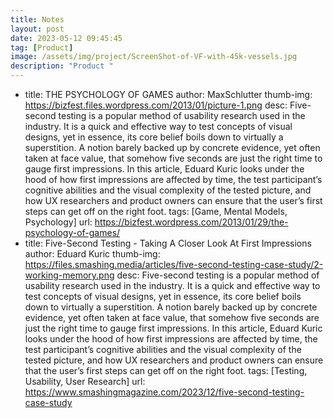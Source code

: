 ```yaml
---
title: Notes
layout: post
date: 2023-05-12 09:45:45
tag: [Product]
image: /assets/img/project/ScreenShot-of-VF-with-45k-vessels.jpg
description: "Product "
---
```


- title: THE PSYCHOLOGY OF GAMES
  author: MaxSchlutter
  thumb-img: https://bizfest.files.wordpress.com/2013/01/picture-1.png
  desc: Five-second testing is a popular method of usability research used in the industry. It is a quick and effective way to test concepts of visual designs, yet in essence, its core belief boils down to virtually a superstition. A notion barely backed up by concrete evidence, yet often taken at face value, that somehow five seconds are just the right time to gauge first impressions. In this article, Eduard Kuric looks under the hood of how first impressions are affected by time, the test participant’s cognitive abilities and the visual complexity of the tested picture, and how UX researchers and product owners can ensure that the user’s first steps can get off on the right foot.
  tags: [Game, Mental Models, Psychology]
  url: https://bizfest.wordpress.com/2013/01/29/the-psychology-of-games/
- title: Five-Second Testing - Taking A Closer Look At First Impressions
  author: Eduard Kuric
  thumb-img: https://files.smashing.media/articles/five-second-testing-case-study/2-working-memory.png
  desc: Five-second testing is a popular method of usability research used in the industry. It is a quick and effective way to test concepts of visual designs, yet in essence, its core belief boils down to virtually a superstition. A notion barely backed up by concrete evidence, yet often taken at face value, that somehow five seconds are just the right time to gauge first impressions. In this article, Eduard Kuric looks under the hood of how first impressions are affected by time, the test participant’s cognitive abilities and the visual complexity of the tested picture, and how UX researchers and product owners can ensure that the user’s first steps can get off on the right foot.
  tags: [Testing, Usability, User Research]
  url: https://www.smashingmagazine.com/2023/12/five-second-testing-case-study
